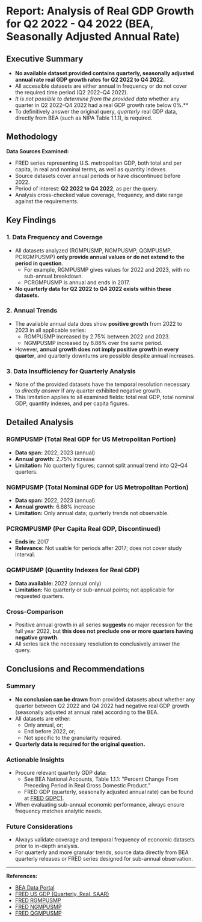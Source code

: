 # Report: Analysis of Real GDP Growth for Q2 2022 - Q4 2022 (BEA, Seasonally Adjusted Annual Rate)

## Executive Summary
- **No available dataset provided contains quarterly, seasonally adjusted annual rate real GDP growth rates for Q2 2022 to Q4 2022.**
- All accessible datasets are either annual in frequency or do not cover the required time period (Q2 2022–Q4 2022).
- **It is not possible to determine* from the provided data* whether any quarter in Q2 2022–Q4 2022 had a real GDP growth rate below 0%.**
- To definitively answer the original query, *quarterly* real GDP data, directly from BEA (such as NIPA Table 1.1.1), is required.

## Methodology
**Data Sources Examined:**
- FRED series representing U.S. metropolitan GDP, both total and per capita, in real and nominal terms, as well as quantity indexes.
- Source datasets cover annual periods or have discontinued before 2022.
- Period of interest: **Q2 2022 to Q4 2022**, as per the query.
- Analysis cross-checked value coverage, frequency, and date range against the requirements.

## Key Findings
### 1. Data Frequency and Coverage
- All datasets analyzed (RGMPUSMP, NGMPUSMP, QGMPUSMP, PCRGMPUSMP) **only provide annual values or do not extend to the period in question**.
    - For example, RGMPUSMP gives values for 2022 and 2023, with no sub-annual breakdown.
    - PCRGMPUSMP is annual and ends in 2017.
- **No quarterly data for Q2 2022 to Q4 2022 exists within these datasets.**

### 2. Annual Trends
- The available annual data does show **positive growth** from 2022 to 2023 in all applicable series:
    - RGMPUSMP increased by 2.75% between 2022 and 2023.
    - NGMPUSMP increased by 6.88% over the same period.
- However, **annual growth does not imply positive growth in every quarter**, and quarterly downturns are possible despite annual increases.

### 3. Data Insufficiency for Quarterly Analysis
- None of the provided datasets have the temporal resolution necessary to *directly answer* if any quarter exhibited negative growth.
- This limitation applies to all examined fields: total real GDP, total nominal GDP, quantity indexes, and per capita figures.

## Detailed Analysis
### RGMPUSMP (Total Real GDP for US Metropolitan Portion)
- **Data span:** 2022, 2023 (annual)
- **Annual growth:** 2.75% increase
- **Limitation:** No quarterly figures; cannot split annual trend into Q2–Q4 quarters.

### NGMPUSMP (Total Nominal GDP for US Metropolitan Portion)
- **Data span:** 2022, 2023 (annual)
- **Annual growth:** 6.88% increase
- **Limitation:** Only annual data; quarterly trends not observable.

### PCRGMPUSMP (Per Capita Real GDP, Discontinued)
- **Ends in:** 2017
- **Relevance:** Not usable for periods after 2017; does not cover study interval.

### QGMPUSMP (Quantity Indexes for Real GDP)
- **Data available:** 2022 (annual only)
- **Limitation:** No quarterly or sub-annual points; not applicable for requested quarters.

### Cross-Comparison
- Positive annual growth in all series **suggests** no major recession for the full year 2022, but **this does not preclude one or more quarters having negative growth**.
- All series lack the necessary resolution to conclusively answer the query.

## Conclusions and Recommendations
### Summary
- **No conclusion can be drawn** from provided datasets about whether any quarter between Q2 2022 and Q4 2022 had negative real GDP growth (seasonally adjusted at annual rate) according to the BEA.
- All datasets are either:
    - Only annual, or;
    - End before 2022, or;
    - Not specific to the granularity required.
- **Quarterly data is required for the original question.**

### Actionable Insights
- Procure relevant quarterly GDP data:
    - See BEA National Accounts, Table 1.1.1: "Percent Change From Preceding Period in Real Gross Domestic Product."
    - FRED GDP (quarterly, seasonally adjusted annual rate) can be found at [FRED GDPC1](https://fred.stlouisfed.org/series/GDPC1).
- When evaluating sub-annual economic performance, always ensure frequency matches analytic needs.

### Future Considerations
- Always validate coverage and temporal frequency of economic datasets prior to in-depth analysis.
- For quarterly and more granular trends, source data directly from BEA quarterly releases or FRED series designed for sub-annual observation.

---
**References:**
- [BEA Data Portal](https://www.bea.gov/data/gdp/gross-domestic-product)
- [FRED US GDP (Quarterly, Real, SAAR)](https://fred.stlouisfed.org/series/GDPC1)
- [FRED RGMPUSMP](https://fred.stlouisfed.org/series/RGMPUSMP)
- [FRED NGMPUSMP](https://fred.stlouisfed.org/series/NGMPUSMP)
- [FRED QGMPUSMP](https://fred.stlouisfed.org/series/QGMPUSMP)
